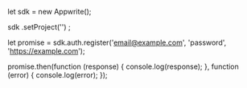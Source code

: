 let sdk = new Appwrite();

sdk
    .setProject('')
;

let promise = sdk.auth.register('email@example.com', 'password', 'https://example.com');

promise.then(function (response) {
    console.log(response);
}, function (error) {
    console.log(error);
});